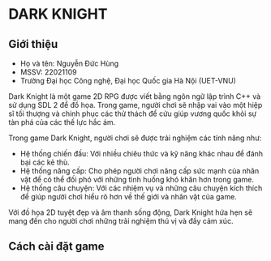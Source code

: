 # DARK KNIGHT
## Giới thiệu
* Họ và tên: Nguyễn Đức Hùng
* MSSV: 22021109
* Trường Đại học Công nghệ, Đại học Quốc gia Hà Nội (UET-VNU)

Dark Knight là một game 2D RPG được viết bằng ngôn ngữ lập trình C++ và sử dụng SDL 2 để đồ họa. Trong game, người chơi sẽ nhập vai vào một hiệp sĩ tối thượng và chinh phục các thử thách để cứu giúp vương quốc khỏi sự tàn phá của các thế lực hắc ám.

Trong game Dark Knight, người chơi sẽ được trải nghiệm các tính năng như:

* Hệ thống chiến đấu: Với nhiều chiêu thức và kỹ năng khác nhau để đánh bại các kẻ thù.
* Hệ thống nâng cấp: Cho phép người chơi nâng cấp sức mạnh của nhân vật để có thể đối phó với những tình huống khó khăn hơn trong game.
* Hệ thống câu chuyện: Với các nhiệm vụ và những câu chuyện kích thích để giúp người chơi hiểu rõ hơn về thế giới và nhân vật của game.

Với đồ họa 2D tuyệt đẹp và âm thanh sống động, Dark Knight hứa hẹn sẽ mang đến cho người chơi những trải nghiệm thú vị và đầy cảm xúc.

## Cách cài đặt game
